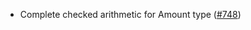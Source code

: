 - Complete checked arithmetic for Amount type
  ([#748](https://github.com/anoma/namada/issues/748))